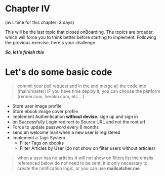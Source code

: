 
# Chapter IV

(avr. time for this chapter: 3 days)

This will be the last topic that closes onBoarding.
The topics are broader, which will force you to think better before starting to implement. Following the previous exercise, here's your challenge

***So, let's finish this***

# Let's do some basic code

> commit your pull request and in the end merge all the code into (main/master)
> IF you have time deploy it, you can choose the platform (render.com, heroku.com, etc ...)

- Store user image profile
- Store ebook image cover profile
- Implement Authentication  **without devise**. sign up and sign in
- on Successfully Login redirect to Source URL and not the root url
- Force to update password every 6 months
- send an welcome mail when a new user is registered
- Implement a Tags System
	-	Filter Tags on ebooks 
	-	Filter Articles by User (do not show on filter users without articles)        

> when a user has no articles it will not show on filters list
> the emails referenced below do not need to be sent, it is only necessary to create the notification logic, or you can use **mailcatcher.me**